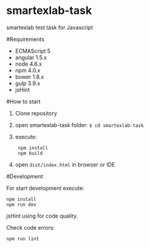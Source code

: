 # smartexlab-task
smartexlab test task for Javascript

#Requirements
- ECMAScript 5
- angular 1.5.x
- node 4.6.x
- npm 4.0.x
- bower 1.8.x
- gulp 3.9.x
- jsHint

#How to start

1. Clone repository
1. open smartexlab-task folder: `$ cd smartexlab-task`
1. execute: 
    
        npm install
        npm build
        
1. open `dist/index.html` in browser or IDE

#Development

For start development execute:

    npm install
    npm run dev

jsHint using for code quality. 

Check code errors:

    npm run lint
